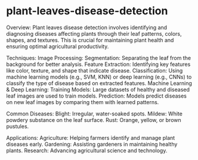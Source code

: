 # plant-leaves-disease-detection
Overview:
Plant leaves disease detection involves identifying and diagnosing diseases affecting plants through their leaf patterns, colors, shapes, and textures. This is crucial for maintaining plant health and ensuring optimal agricultural productivity.

Techniques:
    Image Processing:
        Segmentation: Separating the leaf from the background for better analysis.
        Feature Extraction: Identifying key features like color, texture, and shape that indicate disease.
        Classification: Using machine learning models (e.g., SVM, KNN) or deep learning (e.g., CNNs) to classify the type of disease based on extracted features.
    Machine Learning & Deep Learning:
        Training Models: Large datasets of healthy and diseased leaf images are used to train models.
        Prediction: Models predict diseases on new leaf images by comparing them with learned patterns.
        
Common Diseases:
    Blight: Irregular, water-soaked spots.
    Mildew: White powdery substance on the leaf surface.
    Rust: Orange, yellow, or brown pustules.
    
Applications:
    Agriculture: Helping farmers identify and manage plant diseases early.
    Gardening: Assisting gardeners in maintaining healthy plants.
    Research: Advancing agricultural science and technology.
